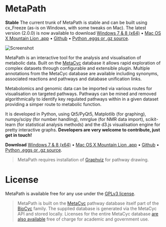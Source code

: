 # MetaPath

**Stable** The current trunk of MetaPath is stable and can be built using cx_Freeze (as-is on Windows, with some tweaks on Mac). The latest version (2.0.0) is now available to download
[Windows 7 & 8 (x64)][metapath-windows] &bull; [Mac OS X Mountain Lion .app][metapath-mac] &bull; [Github][metapath-github] &bull; [Python .eggs or .gz source][metapath-pypi].

![Screenshot](http://getmetapath.org/images/software/metapath/metapath-v2-visual-editor.png)

MetaPath is an interactive tool for the analysis and visualisation of metabolic data.
Built on the [MetaCyc][metacyc] database it allows rapid exploration of complex datasets
through configurable and extensible plugin. Multiple annotations from the MetaCyc database are 
available including synonyms, associated reactions and pathways and database unification links.

Metabolomics and genomic data can be imported via various routes for visualisation on
targeted pathways. Pathways can be mined and removed algorithmically to identify key
regulated pathways within in a given dataset providing a simper route to metabolic
function.

It is developed in Python, using Qt5/PyQt5, Matplotlib (for graphing), numpy/scipy (for number handling), nmrglue (for NMR data import), scikit-learn (for statistical analysis methods) and the d3.js visualisation engine for pretty interactive graphs. **Developers are very welcome to contribute, just get in touch!**

**Download** [Windows 7 & 8 (x64)][metapath-windows] &bull; [Mac OS X Mountain Lion .app][metapath-mac] &bull; [Github][metapath-github] &bull; [Python .eggs or .gz source][metapath-pypi].

> MetaPath requires installation of [Graphviz][graphviz] for pathway drawing.

# License

MetaPath is available free for any use under the [GPLv3 license](http://www.gnu.org/licenses/gpl.html).

> MetaPath is built on the [MetaCyc](http://metacyc.org) pathway database itself part of 
the [BioCyc](http://biocyc.org) family. The supplied database is generated via the 
MetaCyc API and stored locally. Licenses for the entire MetaCyc database
[are also available](http://metacyc.org/contact.shtml) free of charge for academic
and government use.

 [metapath-github]: https://github.com/mfitzp/metapath/issues
 [metapath-github-issues]: https://github.com/mfitzp/metapath
 [metacyc]: http://metacyc.org
 [metapath-mac]: http://download.getmetapath.org/MetaPath-2.0.0.dmg
 [metapath-windows]: http://download.getmetapath.org/MetaPath-2.0.0-amd64.msi
 [metapath-pypi]: https://pypi.python.org/pypi/metapath 
 [graphviz]: http://www.graphviz.org/
 